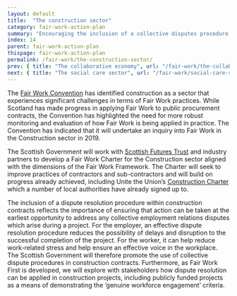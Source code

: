 ```yaml
---
layout: default
title:  "The construction sector"
category: fair-work-action-plan
summary: "Encouraging the inclusion of a collective disputes procedure in construction contracts."
index: 14
parent: fair-work-action-plan
thispage: fair-work-action-plan
permalink: /fair-work/the-construction-sector/
prev: { title: "The collaborative economy", url: "/fair-work/the-collaborative-economy/" }
next: { title: "The social care sector", url: "/fair-work/social-care-sector/" }
---
```


The [Fair Work Convention](https://www.fairworkconvention.scot/) has identified construction as a sector that experiences significant challenges in terms of Fair Work practices. While Scotland has made progress in applying Fair Work to public procurement contracts, the Convention has highlighted the need for more robust monitoring and evaluation of how Fair Work is being applied in practice. The Convention has indicated that it will undertake an inquiry into Fair Work in the Construction sector in 2019.

The Scottish Government will work with [Scottish Futures Trust](https://www.scottishfuturestrust.org.uk/) and industry partners to develop a Fair Work Charter for the Construction sector aligned with the dimensions of the Fair Work Framework.  The Charter will seek to improve practices of contractors and sub-contractors and will build on progress already achieved, including Unite the Union’s [Construction Charter](http://www.unitescotlandconstruction.net/construction-charter.html) which a number of local authorities have already signed up to.

The inclusion of a dispute resolution procedure within construction contracts reflects the importance of ensuring that action can be taken at the earliest opportunity to address any collective employment relations disputes which arise during a project.  For the employer, an effective dispute resolution procedure reduces the possibility of delays and disruption to the successful completion of the project. For the worker, it can help reduce work-related stress and help ensure an effective voice in the workplace.  The Scottish Government will therefore promote the use of collective dispute procedures in construction contracts.  Furthermore, as Fair Work First is developed, we will explore with stakeholders how dispute resolution can be applied in construction projects, including publicly funded projects as a means of demonstrating the ‘genuine workforce engagement’ criteria.  
